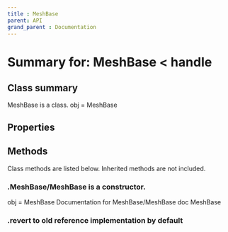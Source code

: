 ```yaml
---
title : MeshBase
parent: API
grand_parent : Documentation
---
```

# Summary for: **MeshBase**  < handle

## Class summary

MeshBase is a class.
obj = MeshBase

## Properties


## Methods

Class methods are listed below. Inherited methods are not included.

### .**MeshBase**/MeshBase is a constructor.
obj = MeshBase
Documentation for MeshBase/MeshBase
doc MeshBase

### .revert to old reference implementation by default


